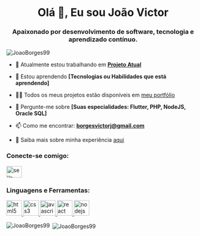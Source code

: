 <h1 align="center">Olá 👋, Eu sou João Victor</h1>
<h3 align="center">Apaixonado por desenvolvimento de software, tecnologia e aprendizado contínuo.</h3>

<p align="left"> <img src="https://komarev.com/ghpvc/?username=JoaoBorges99&label=Visualizações%20do%20Perfil&color=0e75b6&style=flat" alt="JoaoBorges99" /> </p>

- 🔭 Atualmente estou trabalhando em **[Projeto Atual](https://github.com/seu-usuario/seu-projeto)**

- 🌱 Estou aprendendo **[Tecnologias ou Habilidades que está aprendendo]**

- 👨‍💻 Todos os meus projetos estão disponíveis em [meu portfólio](https://seuportfolio.com)

- 💬 Pergunte-me sobre **[Suas especialidades: Flutter, PHP, NodeJS, Oracle SQL]**

- 📫 Como me encontrar: **borgesvictorj@gmail.com**

- 📄 Saiba mais sobre minha experiência [aqui](https://www.linkedin.com/in/joão-victor-borges-nunes-9a9871286)

<h3 align="left">Conecte-se comigo:</h3>
<p align="left">
<a href="https://linkedin.com/in/joão-victor-borges-nunes-9a9871286" target="blank"><img align="center" src="https://cdn.jsdelivr.net/npm/simple-icons@3.0.1/icons/linkedin.svg" alt="seu-usuario" height="30" width="40" /></a>
</p>

<h3 align="left">Linguagens e Ferramentas:</h3>
<div> 
    <a href="https://www.w3.org/html/" target="_blank"> <img src="https://cdn.jsdelivr.net/npm/simple-icons@3.0.1/icons/html5.svg" alt="html5" height="40" width="40"/> </a>
    <a href="https://www.w3schools.com/css/" target="_blank"> <img src="https://cdn.jsdelivr.net/npm/simple-icons@3.0.1/icons/css3.svg" alt="css3" height="40" width="40"/> </a>
    <a href="https://www.javascript.com/" target="_blank"> <img src="https://cdn.jsdelivr.net/npm/simple-icons@3.0.1/icons/javascript.svg" alt="javascript" height="40" width="40"/> </a>
    <a href="https://reactjs.org/" target="_blank"> <img src="https://cdn.jsdelivr.net/npm/simple-icons@3.0.1/icons/react.svg" alt="react" height="40" width="40"/> </a>
    <a href="https://nodejs.org" target="_blank"> <img src="https://cdn.jsdelivr.net/npm/simple-icons@3.0.1/icons/node-dot-js.svg" alt="nodejs" height="40" width="40"/> </a>
</div>

<p><img align="left" src="https://github-readme-stats.vercel.app/api/top-langs?username=JoaoBorges99&show_icons=true&locale=en&layout=compact" alt="JoaoBorges99" /></p>

<p>&nbsp;<img align="center" src="https://github-readme-stats.vercel.app/api?username=JoaoBorges99&show_icons=true&locale=en" alt="JoaoBorges99" /></p>
